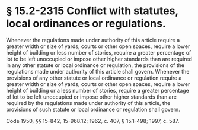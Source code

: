 # § 15.2-2315 Conflict with statutes, local ordinances or regulations.

<p>Whenever the regulations made under authority of this article require a greater width or size of yards, courts or other open spaces, require a lower height of building or less number of stories, require a greater percentage of lot to be left unoccupied or impose other higher standards than are required in any other statute or local ordinance or regulation, the provisions of the regulations made under authority of this article shall govern. Whenever the provisions of any other statute or local ordinance or regulation require a greater width or size of yards, courts or other open spaces, require a lower height of building or a less number of stories, require a greater percentage of lot to be left unoccupied or impose other higher standards than are required by the regulations made under authority of this article, the provisions of such statute or local ordinance or regulation shall govern.</p><p>Code 1950, §§ 15-842, 15-968.12; 1962, c. 407, § 15.1-498; 1997, c. 587.</p>